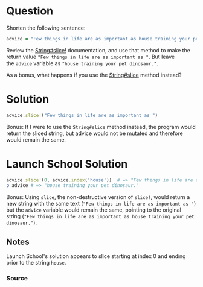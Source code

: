 # Question

Shorten the following sentence:

```ruby
advice = "Few things in life are as important as house training your pet dinosaur."
```

Review the [String#slice!](http://ruby-doc.org/core/String.html#method-i-slice-21) documentation, and use that method to make the return value `"Few things in life are as important as "`. But leave the `advice` variable as `"house training your pet dinosaur."`.

As a bonus, what happens if you use the [String#slice](http://ruby-doc.org/core/String.html#method-i-slice) method instead?



# Solution

```rb
advice.slice!("Few things in life are as important as ")
```

Bonus:
If I were to use the `String#slice` method instead, the program would return the sliced string, but advice would not be mutated and therefore would remain the same. 

# Launch School Solution

```ruby
advice.slice!(0, advice.index('house'))  # => "Few things in life are as important as "
p advice # => "house training your pet dinosaur."
```

Bonus: Using `slice`, the non-destructive version of `slice!`, would return a new string with the same text (`"Few things in life are as important as "`) but the `advice` variable would remain the same, pointing to the original string (`"Few things in life are as important as house training your pet dinosaur."`).




## Notes
Launch School's solution appears to slice starting at index 0 and ending prior to the string `house`.


### Source